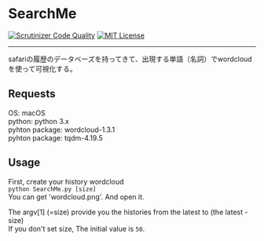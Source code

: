 # SearchMe

[![Scrutinizer Code Quality](https://scrutinizer-ci.com/g/yameholo/SearchMe/badges/quality-score.png?b=master)](https://scrutinizer-ci.com/g/yameholo/SearchMe/?branch=master)
[![MIT License](http://img.shields.io/badge/license-MIT-blue.svg?style=flat)](LICENSE)

***
safariの履歴のデータベーズを持ってきて、出現する単語（名詞）でwordcloudを使って可視化する。  

## Requests
OS: macOS  
python: python 3.x  
pyhton package: wordcloud-1.3.1  
pyhton package: tqdm-4.19.5  

## Usage
First, create your history wordcloud  
`python SearchMe.py [size]`  
You can get 'wordcloud.png'. And open it.  

The argv[1] (=size) provide you the histories from the latest to (the latest - size)  
If you don't set size, The initial value is `50`.